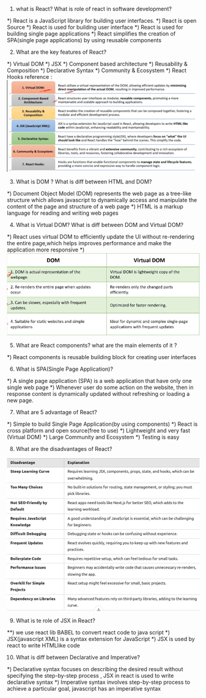1) what is React? What is role of react in software development?

*) React is a JavaScript library for building user interfaces.
*) React is open Source
*) React is used for building user interface
*) React is used for building single page applications
*) React simplifies the creation of SPA(single page applications) by using reusable components 

2) What are the key features of React?

*) Virtual DOM
*) JSX
*) Component based architecture
*) Reusability & Composition
*) Declarative Syntax
*) Community & Ecosystem
*) React Hooks
reference : ![alt text](image.png)

3) What is DOM ? What is diff between HTML and DOM?

*) Document Object Model (DOM) represents the web page as a tree-like structure which allows javascript to dynamically access and manipulate the content of the page and structure of a web page
*) HTML is a markup language for reading and writing web pages

4) What is Virtual DOM? What is diff between DOM and Virtual DOM?

*) React uses virtual DOM to efficiently update the UI without re-rendering the entire page,which helps improves performance and make the application more responsive
*) ![alt text](image-1.png)

5) What are React components? what are the main elements of it ?

*) React components is reusable  building block for creating user interfaces

6) What is SPA(Single Page Application)?

*) A single page application (SPA) is a web application that have only one single web page 
*) Whenever user do some action on the website, then in response content is dynamically updated without refreshing or loading a new page.

7) What are 5 advantage of React?

*) Simple to build Single Page Application(by using components)
*) React is cross platform and open source(free to use)
*) Lightweight and very fast (Virtual DOM)
*) Large Community and Ecosystem
*) Testing is easy

8) What are the disadvantages of React?

![alt text](image-2.png)

9) What is te role of JSX in React?

**) we use react lib BABEL to convert react code to java script
*) JSX(javascript XML) is a syntax extension for JavaScript
*) JSX is used by react to write HTMLlike code

10) What is diff between Declarative and Imperative?

*) Declarative syntax focuses on describing the desired result without specifying the step-by-step process , JSX in react is used to write declarative syntax
*) Imperative syntax involves step-by-step process to achieve a particular goal, javascript has an imperative syntax